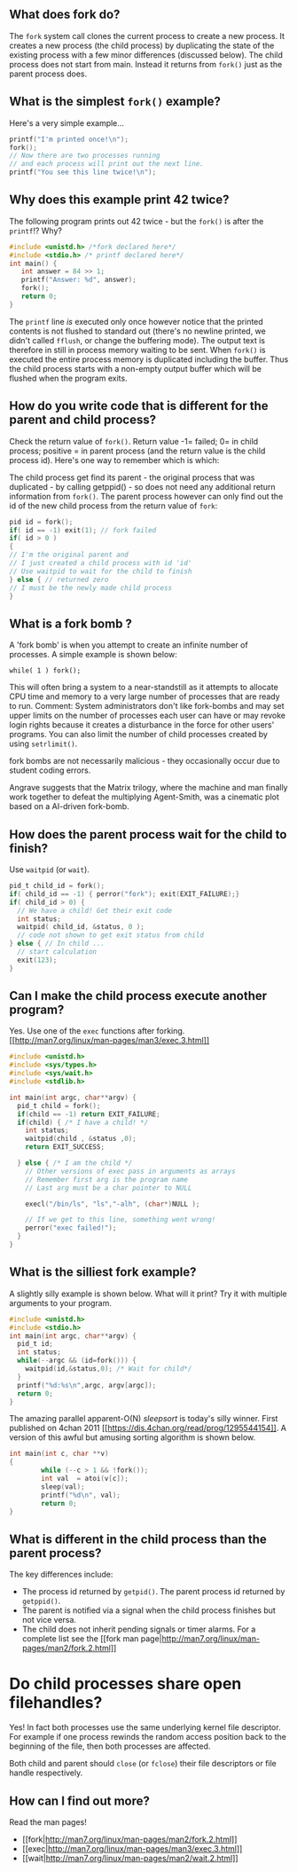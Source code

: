 ## What does fork do?

The `fork` system call clones the current process to create a new process. It creates a new process (the child process) by duplicating the state of the existing process with a few minor differences (discussed below). The child process does not start from main. Instead it returns from `fork()` just as the parent process does.

## What is the simplest `fork()` example?
Here's a very simple example...
```C
printf("I'm printed once!\n");
fork();
// Now there are two processes running
// and each process will print out the next line.
printf("You see this line twice!\n");
```

## Why does this example print 42 twice?
The following program prints out 42 twice - but the `fork()` is after the `printf`!? Why?
```C
#include <unistd.h> /*fork declared here*/
#include <stdio.h> /* printf declared here*/
int main() {
   int answer = 84 >> 1;
   printf("Answer: %d", answer);
   fork();
   return 0;
}
```
The `printf` line _is_ executed only once however notice that the printed contents is not flushed to standard out (there's no newline printed, we didn't called `fflush`, or change the buffering mode).
The output text is therefore in still in process memory waiting to be sent.
When `fork()` is executed the entire process memory is duplicated including the buffer. Thus the child process starts with a non-empty output buffer which will be flushed when the program exits.

## How do you write code that is different for the parent and child process?

Check the return value of `fork()`. Return value -1= failed; 0= in child process; positive = in parent process (and the return value is the child process id).  Here's one way to remember which is which:

The child process get find its parent - the original process that was duplicated -  by calling getppid() - so does not need any additional return information from `fork()`. The parent process however can only find out the id of the new child process from the return value of `fork`:
```C
pid id = fork();
if( id == -1) exit(1); // fork failed 
if( id > 0 )
{ 
// I'm the original parent and 
// I just created a child process with id 'id'
// Use waitpid to wait for the child to finish
} else { // returned zero
// I must be the newly made child process
}
```

## What is a fork bomb ?
A 'fork bomb' is when you attempt to create an infinite number of processes. A simple example is shown below:
```
while( 1 ) fork();
```
This will often bring a system to a near-standstill as it attempts to allocate CPU time and memory to a very large number of processes that are ready to run. Comment: System administrators don't like fork-bombs and may set upper limits on the number of processes each user can have or may revoke login rights because it creates a disturbance in the force for other users' programs. You can also limit the number of child processes created by using `setrlimit()`.

fork bombs are not necessarily malicious - they occasionally occur due to student coding errors.

Angrave suggests that the Matrix trilogy, where the machine and man finally work together to defeat the multiplying Agent-Smith, was a cinematic plot based on a AI-driven fork-bomb.

## How does the parent process wait for the child to finish?
Use `waitpid` (or `wait`).

```C
pid_t child_id = fork();
if( child_id == -1) { perror("fork"); exit(EXIT_FAILURE);}
if( child_id > 0) { 
  // We have a child! Get their exit code
  int status; 
  waitpid( child_id, &status, 0 );
  // code not shown to get exit status from child
} else { // In child ...
  // start calculation
  exit(123);
}
```

## Can I make the child process execute another program?
Yes. Use one of the `exec` functions after forking. [[http://man7.org/linux/man-pages/man3/exec.3.html]]
```C
#include <unistd.h>
#include <sys/types.h> 
#include <sys/wait.h>
#include <stdlib.h>

int main(int argc, char**argv) {
  pid_t child = fork();
  if(child == -1) return EXIT_FAILURE;
  if(child) { /* I have a child! */
    int status;
    waitpid(child , &status ,0);
    return EXIT_SUCCESS;

  } else { /* I am the child */
    // Other versions of exec pass in arguments as arrays
    // Remember first arg is the program name
    // Last arg must be a char pointer to NULL

    execl("/bin/ls", "ls","-alh", (char*)NULL );

    // If we get to this line, something went wrong!
    perror("exec failed!");
  }
}
```



## What is the silliest fork example?
A slightly silly example is shown below. What will it print? Try it with multiple arguments to your program.
```C
#include <unistd.h>
#include <stdio.h>
int main(int argc, char**argv) {
  pid_t id;
  int status; 
  while(--argc && (id=fork())) {
    waitpid(id,&status,0); /* Wait for child*/
  }
  printf("%d:%s\n",argc, argv[argc]);
  return 0;
}
```

The amazing parallel apparent-O(N) _sleepsort_ is today's silly winner. First published on 4chan 2011 [[https://dis.4chan.org/read/prog/1295544154]]. A version of this awful but amusing sorting algorithm is shown below.
```C
int main(int c, char **v)
{
        while (--c > 1 && !fork());
        int val  = atoi(v[c]);
        sleep(val);
        printf("%d\n", val);
        return 0;
}
```

## What is different in the child process than the parent process?
The key differences include:
* The process id returned by `getpid()`. The parent process id returned by `getppid()`.
* The parent is notified via a signal when the child process finishes but not vice versa.
* The child does not inherit pending signals or timer alarms.
For a complete list see the [[fork man page|http://man7.org/linux/man-pages/man2/fork.2.html]]

# Do child processes share open filehandles?
Yes! In fact both processes use the same underlying kernel file descriptor. For example if one process rewinds the random access position back to the beginning of the file, then both processes are affected.

Both child and parent should `close` (or `fclose`) their file descriptors or file handle respectively.

## How can I find out more?
Read the man pages!
* [[fork|http://man7.org/linux/man-pages/man2/fork.2.html]]
* [[exec|http://man7.org/linux/man-pages/man3/exec.3.html]]
* [[wait|http://man7.org/linux/man-pages/man2/wait.2.html]]
